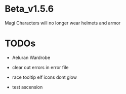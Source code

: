 # Beta_v1.5.6


Magi Characters will no longer wear helmets and armor

# TODOs

- Aeluran Wardrobe
- clear out errors in error file
- race tooltip elf icons dont glow

- test ascension
